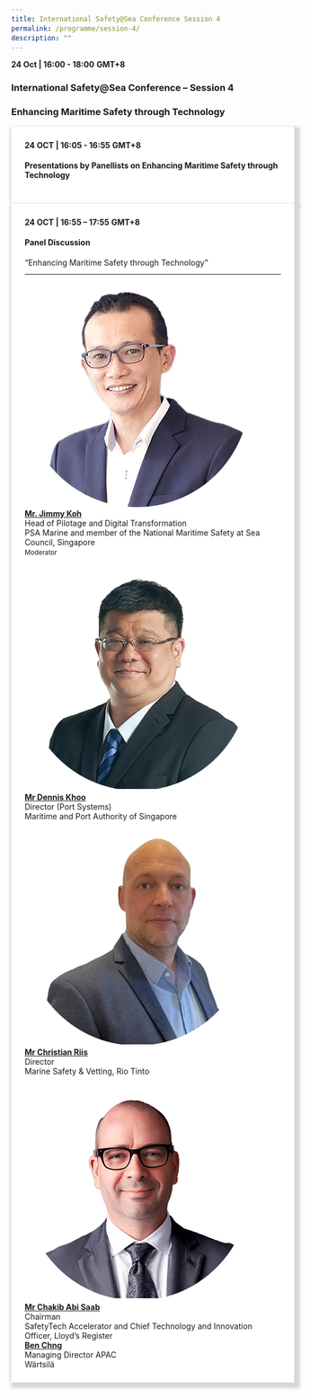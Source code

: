 ```yaml
---
title: International Safety@Sea Conference Session 4
permalink: /programme/session-4/
description: ""
---
```

<div>
  <b>24 Oct | 16:00 - 18:00</b>&nbsp;<b>GMT+8</b>
  <h3>International Safety@Sea Conference – Session 4</h3>
	<h3>Enhancing Maritime Safety through Technology</h3>
</div>



<section>
  <div class="bp-container is-fluid">
    <div class="row">
      <div class="col is-full"> 
        <div class="row">
          <div class="col is-12">
            <div class="border bg-light h-100 position-relative">
              <div class="p-4">
                <div class="programme-time"><b>24 OCT | 16:05 - 16:55</b>&nbsp;<b>GMT+8</b></div>
                <h4 class="programme-title">Presentations by Panellists on Enhancing Maritime Safety through Technology</h4>
              </div>
            </div>
          </div>
        </div>
      </div>
    </div>
  </div>
</section>

<section>
<div class="bp-container is-fluid">
<div class="row">
<div class="col is-full">
<div class="row">
<div class="col is-12">
<div class="border bg-light h-100 position-relative">
<div class="p-4">
<div class="programme-time"><strong>24 OCT | 16:55 – 17:55</strong>&nbsp;<strong>GMT+8</strong></div>
<h4 class="programme-title">Panel Discussion</h4>
	“Enhancing Maritime Safety through Technology”	
<hr class="my-3 border-primary">
<div class="speakers px-2">
<div class="row">
<div class="col is-6 prog-speaker">
<div class="row">
	<div class="col is-4"><img class="speaker-image mb-4" src="/images/Speakers_23/Session4/jimmy%20koh.png" alt="jimmy%20koh"></div>
<div class="col is-8">
<div class="speaker-name text-ellipsis"><strong><a class="speaker-name text-ellipsis" href="/jimmy-koh" rel="noopener">Mr. Jimmy Koh</a></strong></div>
<div class="text-ellipsis speaker-position">Head of Pilotage and Digital Transformation</div>
<div class="text-ellipsis speaker-company">PSA Marine and member of the National Maritime Safety at Sea Council, Singapore</div>
<div class="speaker-role text-ellipsis text-muted"><small>Moderator</small></div>
</div>
</div>
</div>
<div class="col is-6 prog-speaker">&nbsp;</div>
</div>
<div class="row">
<div class="col is-6 prog-speaker">
<div class="row">
<div class="col is-4"><img class="speaker-image mb-4" src="/images/Speakers_23/Session4/dennis%20khoo.png" alt="dennis%20khoo"></div>
<div class="col is-8">
<div class="speaker-name text-ellipsis"><strong><a class="speaker-name text-ellipsis" href="/dennis-khoo/" rel="noopener">Mr Dennis Khoo</a></strong></div>
<div class="text-ellipsis speaker-position">Director (Port Systems)</div>
<div class="text-ellipsis speaker-company">Maritime and Port Authority of Singapore</div>
</div>
</div>
</div>


<div class="col is-6 prog-speaker">

<div class="row">
	<div class="col is-4"><img class="speaker-image mb-4" src="/images/Speakers_23/Session4/christian%20riis.png" alt="christian%20riis"></div>
<div class="col is-8">
<div class="speaker-name text-ellipsis"><strong><a class="speaker-name text-ellipsis" href="/christian-riis" rel="noopener">Mr Christian Riis</a></strong></div>
<div class="text-ellipsis speaker-position">Director</div>
<div class="text-ellipsis speaker-company">Marine Safety &amp; Vetting, Rio Tinto</div>
</div>
</div>

</div>
</div>
<div class="row">

<div class="col is-6 prog-speaker">

<div class="row">
	<div class="col is-4"><img class="speaker-image mb-4" src="/images/Speakers_23/Session4/chakib%20abi%20saab%20copy.png" alt="chakib%20abi%20saab%20copy"></div>
<div class="col is-8">
<div class="speaker-name text-ellipsis"><strong><a class="speaker-name text-ellipsis" href="/chakib-abi-saab/" rel="noopener">Mr Chakib Abi Saab</a></strong></div>
<div class="text-ellipsis speaker-position">Chairman</div>
<div class="text-ellipsis speaker-company">SafetyTech Accelerator and Chief Technology and Innovation Officer, Lloyd’s Register</div>
</div>
</div>


</div>
<div class="col is-6 prog-speaker">
  <div class="row">
    <div class="col is-8">
      <div class="speaker-name text-ellipsis">
        <strong>
          <a class="speaker-name text-ellipsis" href="/ben-chng/" rel="noopener">Ben Chng</a>
        </strong>
      </div>
      <div class="text-ellipsis speaker-position">Managing Director APAC</div>
      <div class="text-ellipsis speaker-company">Wärtsilä</div>
    </div>
  </div>
</div>





</div>


</div>
</div>
</div>
</div>
</div>
</div>
</div>
</div>
</section>
	
	
	
<style type="text/css"> 

	
	hr.my-3{
margin-top: 0.75rem;	
	}

    .is-left{
      text-align: left;
    }
    .content h4{
      font-weight: 500; 
      color: #337B9A !important;
      margin-top: 1rem;
    }
    .bg-light {
      background-color: #fff !important;
      box-shadow: 5px 5px 5px 5px rgb(215 215 215), -5px 0 6px -4px rgb(215 215 215);
    }
    .p-4 {
      padding: 1.5rem!important;
    }
  .content a {text-decoration:none;}
	.content h3 { margin-top: 1rem;}
</style>